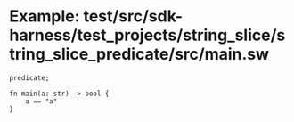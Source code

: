 # Example: test/src/sdk-harness/test_projects/string_slice/string_slice_predicate/src/main.sw

```sway
predicate;

fn main(a: str) -> bool {
    a == "a"
}

```
